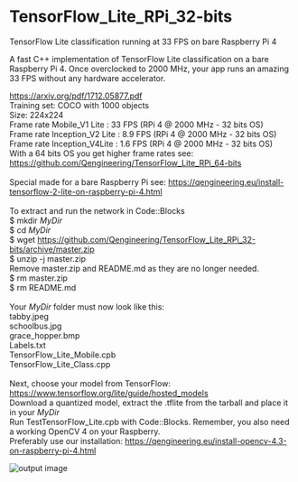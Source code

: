 # TensorFlow_Lite_RPi_32-bits
TensorFlow Lite classification running at 33 FPS on bare Raspberry Pi 4

A fast C++ implementation of TensorFlow Lite classification on a bare Raspberry Pi 4.
Once overclocked to 2000 MHz, your app runs an amazing 33 FPS without any hardware accelerator.

https://arxiv.org/pdf/1712.05877.pdf <br/>
Training set: COCO with 1000 objects<br/>
Size: 224x224 <br/>
Frame rate Mobile_V1 Lite : 33 FPS (RPi 4 @ 2000 MHz - 32 bits OS) <br/>
Frame rate Inception_V2 Lite : 8.9 FPS (RPi 4 @ 2000 MHz - 32 bits OS) <br/>
Frame rate Inception_V4Lite : 1.6 FPS (RPi 4 @ 2000 MHz - 32 bits OS) <br/>
With a 64 bits OS you get higher frame rates see: https://github.com/Qengineering/TensorFlow_Lite_RPi_64-bits <br/>
<br/>
Special made for a bare Raspberry Pi see: https://qengineering.eu/install-tensorflow-2-lite-on-raspberry-pi-4.html <br/>
<br/>
To extract and run the network in Code::Blocks <br/>
$ mkdir *MyDir* <br/>
$ cd *MyDir* <br/>
$ wget https://github.com/Qengineering/TensorFlow_Lite_RPi_32-bits/archive/master.zip <br/>
$ unzip -j master.zip <br/>
Remove master.zip and README.md as they are no longer needed. <br/> 
$ rm master.zip <br/>
$ rm README.md <br/> <br/>
Your *MyDir* folder must now look like this: <br/> 
tabby.jpeg <br/>
schoolbus.jpg <br/>
grace_hopper.bmp <br/>
Labels.txt <br/>
TensorFlow_Lite_Mobile.cpb <br/>
TensorFlow_Lite_Class.cpp<br/>
 <br/>
Next, choose your model from TensorFlow: https://www.tensorflow.org/lite/guide/hosted_models <br/> 
Download a quantized model, extract the .tflite from the tarball and place it in your *MyDir* <br/>
Run TestTensorFlow_Lite.cpb with Code::Blocks. Remember, you also need a working OpenCV 4 on your Raspberry. <br/>
Preferably use our installation: https://qengineering.eu/install-opencv-4.3-on-raspberry-pi-4.html <br/>

![output image]( https://qengineering.eu/images/James_17.jpg )
